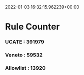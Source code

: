 2022-01-03 16:32:15.962239+00:00
# Rule Counter 
 ### UCATE : 391979

 ### Veneto : 59532

 ### Allowlist : 13920